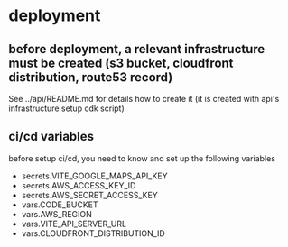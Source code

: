 # deployment

## before deployment, a relevant infrastructure must be created (s3 bucket, cloudfront distribution, route53 record)

See ../api/README.md for details how to create it (it is created with api's infrastructure setup cdk script)

## ci/cd variables

before setup ci/cd, you need to know and set up the following variables

- secrets.VITE_GOOGLE_MAPS_API_KEY 
- secrets.AWS_ACCESS_KEY_ID 
- secrets.AWS_SECRET_ACCESS_KEY 
- vars.CODE_BUCKET
- vars.AWS_REGION 
- vars.VITE_API_SERVER_URL 
- vars.CLOUDFRONT_DISTRIBUTION_ID 
